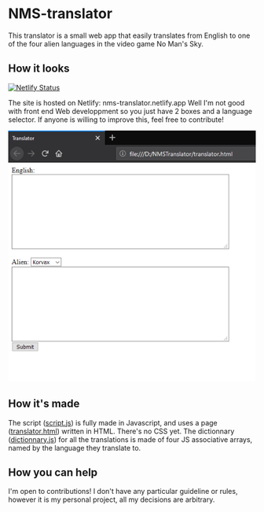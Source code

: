 # NMS-translator
This translator is a small web app that easily translates from English to one of the four alien languages in the video game No Man's Sky.

## How it looks
[![Netlify Status](https://api.netlify.com/api/v1/badges/9f655d17-a32b-47a0-b240-ab06ebcab027/deploy-status)](https://app.netlify.com/sites/nms-translator/deploys)

The site is hosted on Netlify: nms-translator.netlify.app
Well I'm not good with front end Web developpment so you just have 2 boxes and a language selector. If anyone is willing to improve this, feel free to contribute!

![Screenshot](https://raw.githubusercontent.com/Absolute-Arthur/NMS-translator/master/Screenshot.png)

## How it's made
The script ([script.js](../script.js)) is fully made in Javascript, and uses a page ([translator.html](../translator.html)) written in HTML. There's no CSS yet.
The dictionnary ([dictionnary.js](../dictionnary.js)) for all the translations is made of four JS associative arrays, named by the language they translate to.

## How you can help
I'm open to contributions! I don't have any particular guideline or rules, however it is my personal project, all my decisions are arbitrary.
